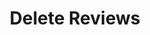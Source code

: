 ---
title: Delete Reviews
excerpt: >-
  This endpoint is used to delete multiple review object. You can pass a length
  1 list of review IDs to delete a single review.
api:
  file: openapi.json
  operationId: delete_reviews
hidden: false
---